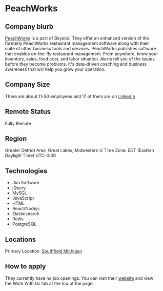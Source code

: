 # PeachWorks

## Company blurb

[PeachWorks](http://peachworks.com) is a part of Beyond. They offer an enhanced version of the formerly PeachWorks restaurant management software along with their suite of other business tools and services. PeachWorks publishes software that enables on-the-fly restaurant management. From anywhere, know your inventory, sales, food cost, and labor situation. Alerts tell you of the issues before they become problems. It's data-driven coaching and business awareness that will help you grow your operation.

## Company Size

There are about 11-50 employees and 17 of them are on [LinkedIn](https://www.linkedin.com/company/peachworks/about/)

## Remote Status

Fully Remote

## Region

Greater Detriot Area, Great Lakes, Midwestern U
Time Zone: EDT (Eastern Daylight Time) UTC-4:00

## Technologies

- Jira Software
- jQuery
- MySQL
- JavaScript
- HTML
- React/Nodejs
- Elasticsearch
- Redis
- PostgreSQL

## Locations

Primary Location: [Southfield Michigan](https://www.google.com/maps/place/26935+Northwestern+Hwy+%23520,+Southfield,+MI+48033/@42.4827197,-83.2734694,17z/data=!3m1!4b1!4m5!3m4!1s0x8824b7c7903c3487:0x4c199ace98334b44!8m2!3d42.4827197!4d-83.2712807)

## How to apply

They currently have no job openings. You can visit their [website](https://www.getbeyond.com/) and view the Work With Us tab at the top of the page.

